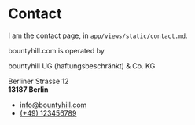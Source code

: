 # Contact

I am the contact page, in `app/views/static/contact.md`.

bountyhill.com is operated by

bountyhill UG (haftungsbeschränkt) & Co. KG
  
Berliner Strasse 12<br>
**13187 Berlin**

<ul>
<li class="cont-email"><a href="mailto:info@bountyhill.com">info@bountyhill.com</a></li>
<li class="cont-phone"><a href="mailto:info@bountyhill.com">(+49) 123456789 </a></li>
</ul>